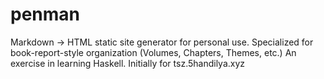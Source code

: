 # penman
Markdown -> HTML static site generator for personal use. Specialized for book-report-style organization (Volumes, Chapters, Themes, etc.) An exercise in learning Haskell. Initially for tsz.5handilya.xyz
